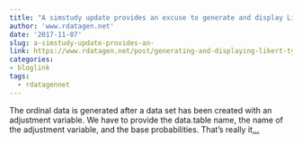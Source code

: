 ```yaml
---
title: "A simstudy update provides an excuse to generate and display Likert-type data"
author: 'www.rdatagen.net'
date: '2017-11-07'
slug: a-simstudy-update-provides-an-
link: https://www.rdatagen.net/post/generating-and-displaying-likert-type-data/
categories:
- bloglink
tags:
  - rdatagennet
---
```


The ordinal data is generated after a data set has been created with an adjustment variable. We have to provide the data.table name, the name of the adjustment variable, and the base probabilities. That’s really it[... <i class="fas fa-external-link-alt"></i>](https://www.rdatagen.net/post/generating-and-displaying-likert-type-data/)

